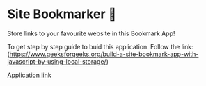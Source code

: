 # Site Bookmarker 🔖

Store links to your favourite website in this Bookmark App!

To get step by step guide to buid this application.
Follow the link: (https://www.geeksforgeeks.org/build-a-site-bookmark-app-with-javascript-by-using-local-storage/)

[Application link](https://sonika-shah.github.io/Site-bookmarker/)
